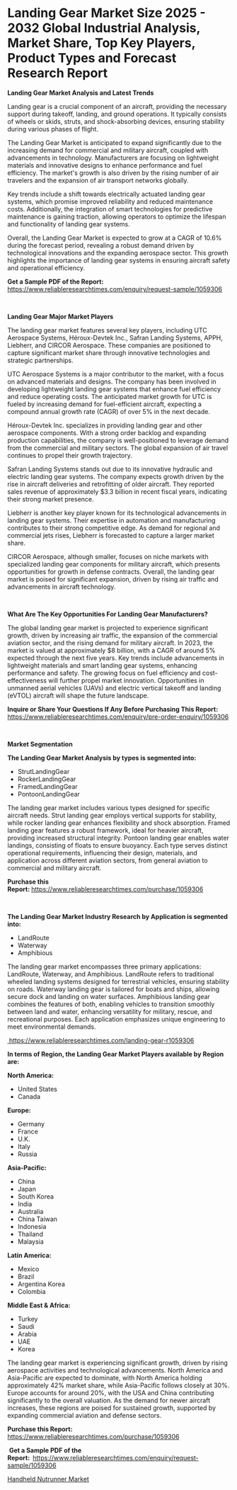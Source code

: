<p><h1>Landing Gear Market Size 2025 - 2032 Global Industrial Analysis, Market Share, Top Key Players, Product Types and Forecast Research Report</h1></p><p><strong>Landing Gear Market Analysis and Latest Trends</strong></p>
<p><p>Landing gear is a crucial component of an aircraft, providing the necessary support during takeoff, landing, and ground operations. It typically consists of wheels or skids, struts, and shock-absorbing devices, ensuring stability during various phases of flight.</p><p>The Landing Gear Market is anticipated to expand significantly due to the increasing demand for commercial and military aircraft, coupled with advancements in technology. Manufacturers are focusing on lightweight materials and innovative designs to enhance performance and fuel efficiency. The market's growth is also driven by the rising number of air travelers and the expansion of air transport networks globally.</p><p>Key trends include a shift towards electrically actuated landing gear systems, which promise improved reliability and reduced maintenance costs. Additionally, the integration of smart technologies for predictive maintenance is gaining traction, allowing operators to optimize the lifespan and functionality of landing gear systems. </p><p>Overall, the Landing Gear Market is expected to grow at a CAGR of 10.6% during the forecast period, revealing a robust demand driven by technological innovations and the expanding aerospace sector. This growth highlights the importance of landing gear systems in ensuring aircraft safety and operational efficiency.</p></p>
<p><strong>Get a Sample PDF of the Report:&nbsp;</strong> <a href="https://www.reliableresearchtimes.com/enquiry/request-sample/1059306?utm_campaign=2199&utm_medium=2&utm_source=Github&utm_content=ia&utm_term=16022025&utm_id=landing-gear">https://www.reliableresearchtimes.com/enquiry/request-sample/1059306</a></p>
<p>&nbsp;</p>
<p><strong>Landing Gear Major Market Players</strong></p>
<p><p>The landing gear market features several key players, including UTC Aerospace Systems, Héroux-Devtek Inc., Safran Landing Systems, APPH, Liebherr, and CIRCOR Aerospace. These companies are positioned to capture significant market share through innovative technologies and strategic partnerships.</p><p>UTC Aerospace Systems is a major contributor to the market, with a focus on advanced materials and designs. The company has been involved in developing lightweight landing gear systems that enhance fuel efficiency and reduce operating costs. The anticipated market growth for UTC is fueled by increasing demand for fuel-efficient aircraft, expecting a compound annual growth rate (CAGR) of over 5% in the next decade.</p><p>Héroux-Devtek Inc. specializes in providing landing gear and other aerospace components. With a strong order backlog and expanding production capabilities, the company is well-positioned to leverage demand from the commercial and military sectors. The global expansion of air travel continues to propel their growth trajectory.</p><p>Safran Landing Systems stands out due to its innovative hydraulic and electric landing gear systems. The company expects growth driven by the rise in aircraft deliveries and retrofitting of older aircraft. They reported sales revenue of approximately $3.3 billion in recent fiscal years, indicating their strong market presence.</p><p>Liebherr is another key player known for its technological advancements in landing gear systems. Their expertise in automation and manufacturing contributes to their strong competitive edge. As demand for regional and commercial jets rises, Liebherr is forecasted to capture a larger market share.</p><p>CIRCOR Aerospace, although smaller, focuses on niche markets with specialized landing gear components for military aircraft, which presents opportunities for growth in defense contracts. Overall, the landing gear market is poised for significant expansion, driven by rising air traffic and advancements in aircraft technology.</p></p>
<p>&nbsp;</p>
<p><strong>What Are The Key Opportunities For Landing Gear Manufacturers?</strong></p>
<p><p>The global landing gear market is projected to experience significant growth, driven by increasing air traffic, the expansion of the commercial aviation sector, and the rising demand for military aircraft. In 2023, the market is valued at approximately $8 billion, with a CAGR of around 5% expected through the next five years. Key trends include advancements in lightweight materials and smart landing gear systems, enhancing performance and safety. The growing focus on fuel efficiency and cost-effectiveness will further propel market innovation. Opportunities in unmanned aerial vehicles (UAVs) and electric vertical takeoff and landing (eVTOL) aircraft will shape the future landscape.</p></p>
<p><strong>Inquire or Share Your Questions If Any Before Purchasing This Report:</strong> <a href="https://www.reliableresearchtimes.com/enquiry/pre-order-enquiry/1059306?utm_campaign=2199&utm_medium=2&utm_source=Github&utm_content=ia&utm_term=16022025&utm_id=landing-gear">https://www.reliableresearchtimes.com/enquiry/pre-order-enquiry/1059306</a></p>
<p>&nbsp;</p>
<p><strong>Market Segmentation</strong></p>
<p><strong>The Landing Gear Market Analysis by types is segmented into:</strong></p>
<p><ul><li>StrutLandingGear</li><li>RockerLandingGear</li><li>FramedLandingGear</li><li>PontoonLandingGear</li></ul></p>
<p><p>The landing gear market includes various types designed for specific aircraft needs. Strut landing gear employs vertical supports for stability, while rocker landing gear enhances flexibility and shock absorption. Framed landing gear features a robust framework, ideal for heavier aircraft, providing increased structural integrity. Pontoon landing gear enables water landings, consisting of floats to ensure buoyancy. Each type serves distinct operational requirements, influencing their design, materials, and application across different aviation sectors, from general aviation to commercial and military aircraft.</p></p>
<p><strong>Purchase this Report:&nbsp;</strong><a href="https://www.reliableresearchtimes.com/purchase/1059306?utm_campaign=2199&utm_medium=2&utm_source=Github&utm_content=ia&utm_term=16022025&utm_id=landing-gear">https://www.reliableresearchtimes.com/purchase/1059306</a></p>
<p>&nbsp;</p>
<p><strong>The Landing Gear Market Industry Research by Application is segmented into:</strong></p>
<p><ul><li>LandRoute</li><li>Waterway</li><li>Amphibious</li></ul></p>
<p><p>The landing gear market encompasses three primary applications: LandRoute, Waterway, and Amphibious. LandRoute refers to traditional wheeled landing systems designed for terrestrial vehicles, ensuring stability on roads. Waterway landing gear is tailored for boats and ships, allowing secure dock and landing on water surfaces. Amphibious landing gear combines the features of both, enabling vehicles to transition smoothly between land and water, enhancing versatility for military, rescue, and recreational purposes. Each application emphasizes unique engineering to meet environmental demands.</p></p>
<p><a href="https://www.reliableresearchtimes.com/landing-gear-r1059306?utm_campaign=2199&utm_medium=2&utm_source=Github&utm_content=ia&utm_term=16022025&utm_id=landing-gear">&nbsp;https://www.reliableresearchtimes.com/landing-gear-r1059306</a></p>
<p><strong>In terms of Region, the Landing Gear Market Players available by Region are:</strong></p>
<p>
    <p> <strong> North America: </strong>
        <ul>
            <li>United States</li>
            <li>Canada</li>
        </ul>
        </p> 
    <p> <strong> Europe: </strong>
        <ul>
            <li>Germany</li>
            <li>France</li>
            <li>U.K.</li>
            <li>Italy</li>
            <li>Russia</li>
        </ul>
        </p> 
    <p> <strong> Asia-Pacific: </strong>
        <ul>
            <li>China</li>
            <li>Japan</li>
            <li>South Korea</li>
            <li>India</li>
            <li>Australia</li>
            <li>China Taiwan</li>
            <li>Indonesia</li>
            <li>Thailand</li>
            <li>Malaysia</li>
        </ul>
        </p> 
    <p> <strong> Latin America: </strong>
        <ul>
            <li>Mexico</li>
            <li>Brazil</li>
            <li>Argentina Korea</li>
            <li>Colombia</li>
        </ul>
        </p> 
    <p> <strong> Middle East & Africa: </strong>
        <ul>
            <li>Turkey</li>
            <li>Saudi</li>
            <li>Arabia</li>
            <li>UAE</li>
            <li>Korea</li>
        </ul>
    </p>
    </p>
<p><p>The landing gear market is experiencing significant growth, driven by rising aerospace activities and technological advancements. North America and Asia-Pacific are expected to dominate, with North America holding approximately 42% market share, while Asia-Pacific follows closely at 30%. Europe accounts for around 20%, with the USA and China contributing significantly to the overall valuation. As the demand for newer aircraft increases, these regions are poised for sustained growth, supported by expanding commercial aviation and defense sectors.</p></p>
<p><strong>Purchase this Report: </strong><a href="https://www.reliableresearchtimes.com/purchase/1059306?utm_campaign=2199&utm_medium=2&utm_source=Github&utm_content=ia&utm_term=16022025&utm_id=landing-gear">https://www.reliableresearchtimes.com/purchase/1059306</a></p>
<p>&nbsp;<strong>Get a Sample PDF of the Report:&nbsp;&nbsp;</strong><a href="https://www.reliableresearchtimes.com/enquiry/request-sample/1059306?utm_campaign=2199&utm_medium=2&utm_source=Github&utm_content=ia&utm_term=16022025&utm_id=landing-gear">https://www.reliableresearchtimes.com/enquiry/request-sample/1059306</a></p>
<p><strong></strong></p>
<p><p><a href="https://github.com/LilianFaulkner65/Market-Research-Report-List-1/blob/main/handheld-nutrunner-market.md?utm_campaign=2199&utm_medium=2&utm_source=Github&utm_content=ia&utm_term=16022025&utm_id=landing-gear">Handheld Nutrunner Market</a></p></p>
